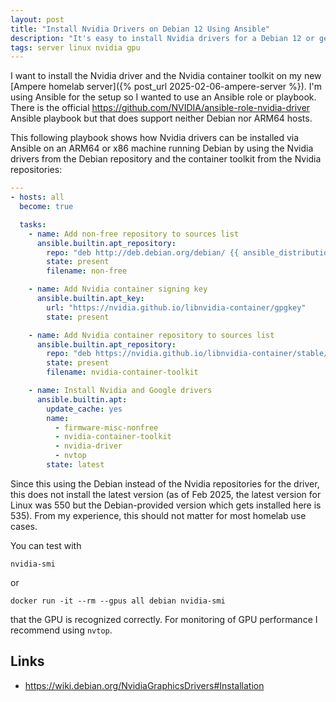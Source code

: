 ```yaml
---
layout: post
title: "Install Nvidia Drivers on Debian 12 Using Ansible"
description: "It's easy to install Nvidia drivers for a Debian 12 or general Linux machine using a simple Ansible playbook that also works for ARM64 hosts."
tags: server linux nvidia gpu
---
```


I want to install the Nvidia driver and the Nvidia container toolkit on my new [Ampere homelab server]({% post_url 2025-02-06-ampere-server %}). I'm using Ansible for the setup so I wanted to use an Ansible role or playbook. There is the official https://github.com/NVIDIA/ansible-role-nvidia-driver Ansible playbook but that does support neither Debian nor ARM64 hosts.

This following playbook shows how Nvidia drivers can be installed via Ansible on an ARM64 or x86 machine running Debian by using the Nvidia drivers from the Debian repository and the container toolkit from the Nvidia repositories:

```yaml
---
- hosts: all
  become: true

  tasks:
    - name: Add non-free repository to sources list
      ansible.builtin.apt_repository:
        repo: "deb http://deb.debian.org/debian/ {{ ansible_distribution_release }} main contrib non-free non-free-firmware"
        state: present
        filename: non-free

    - name: Add Nvidia container signing key
      ansible.builtin.apt_key:
        url: "https://nvidia.github.io/libnvidia-container/gpgkey"
        state: present

    - name: Add Nvidia container repository to sources list
      ansible.builtin.apt_repository:
        repo: "deb https://nvidia.github.io/libnvidia-container/stable/deb/$(ARCH) /"
        state: present
        filename: nvidia-container-toolkit

    - name: Install Nvidia and Google drivers
      ansible.builtin.apt:
        update_cache: yes
        name:
          - firmware-misc-nonfree
          - nvidia-container-toolkit
          - nvidia-driver
          - nvtop
        state: latest
```

Since this using the Debian instead of the Nvidia repositories for the driver, this does not install the latest version (as of Feb 2025, the latest version for Linux was 550 but the Debian-provided version which gets installed here is 535). From my experience, this should not matter for most homelab use cases.

You can test with 

`nvidia-smi`

or

`docker run -it --rm --gpus all debian nvidia-smi`

that the GPU is recognized correctly. For monitoring of GPU performance I recommend using `nvtop`.

## Links

* https://wiki.debian.org/NvidiaGraphicsDrivers#Installation

